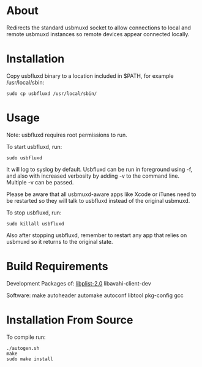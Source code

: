 About
=====

Redirects the standard usbmuxd socket to allow connections to local and
remote usbmuxd instances so remote devices appear connected locally.


Installation
============

Copy usbfluxd binary to a location included in $PATH, for example
/usr/local/sbin:
```
sudo cp usbfluxd /usr/local/sbin/
```

Usage
=====

Note: usbfluxd requires root permissions to run.

To start usbfluxd, run:

```
sudo usbfluxd
```

It will log to syslog by default. Usbfluxd can be run in foreground using -f,
and also with increased verbosity by adding -v to the command line. Multiple
-v can be passed.

Please be aware that all usbmuxd-aware apps like Xcode or iTunes need to be
restarted so they will talk to usbfluxd instead of the original usbmuxd.


To stop usbfluxd, run:

```
sudo killall usbfluxd
```

Also after stopping usbfluxd, remember to restart any app that relies on
usbmuxd so it returns to the original state.



Build Requirements
==================

Development Packages of:
	[libplist-2.0](https://github.com/libimobiledevice/libplist)
	libavahi-client-dev

Software:
	make
	autoheader
	automake
	autoconf
	libtool
	pkg-config
	gcc


Installation From Source
========================

To compile run:
```
./autogen.sh
make
sudo make install
```
